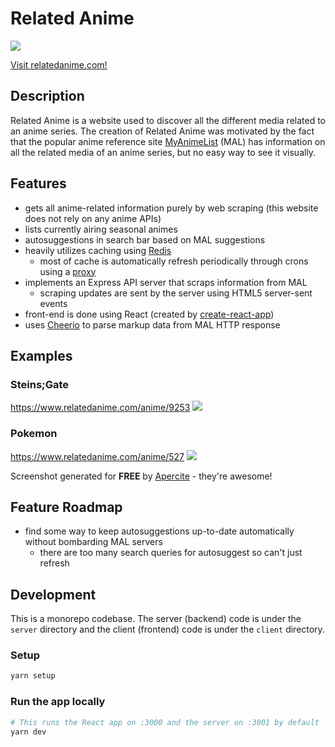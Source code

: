# Related Anime

<img src="https://aprc.it/api/1200x630/http://relatedanime.com/">

[Visit relatedanime.com!](http://www.relatedanime.com/)

## Description

Related Anime is a website used to discover all the different media related to an anime series.
The creation of Related Anime was motivated by the fact that the popular anime reference site [MyAnimeList](https://myanimelist.net/) (MAL) has information on all the related media of an anime series, but no easy way to see it visually.

## Features

- gets all anime-related information purely by web scraping (this website does not rely on any anime APIs)
- lists currently airing seasonal animes
- autosuggestions in search bar based on MAL suggestions
- heavily utilizes caching using [Redis](https://redis.io/)
  - most of cache is automatically refresh periodically through crons using a [proxy](https://github.com/Fondson/relatedanime-proxy)
- implements an Express API server that scraps information from MAL
  - scraping updates are sent by the server using HTML5 server-sent events
- front-end is done using React (created by [create-react-app](https://github.com/facebookincubator/create-react-app))
- uses [Cheerio](https://github.com/cheeriojs/cheerio) to parse markup data from MAL HTTP response

## Examples

### Steins;Gate

https://www.relatedanime.com/anime/9253
<img src="https://aprc.it/api/1200x630/https://www.relatedanime.com/anime/9253">

### Pokemon

https://www.relatedanime.com/anime/527
<img src="https://aprc.it/api/1200x630/https://www.relatedanime.com/anime/527">

Screenshot generated for **FREE** by [Apercite](https://apercite.fr/en/) - they're awesome!

## Feature Roadmap

- find some way to keep autosuggestions up-to-date automatically without bombarding MAL servers
  - there are too many search queries for autosuggest so can't just refresh

## Development

This is a monorepo codebase. The server (backend) code is under the `server` directory and the client (frontend) code is under the `client` directory.

### Setup

```bash
yarn setup
```

### Run the app locally

```bash
# This runs the React app on :3000 and the server on :3001 by default
yarn dev
```

